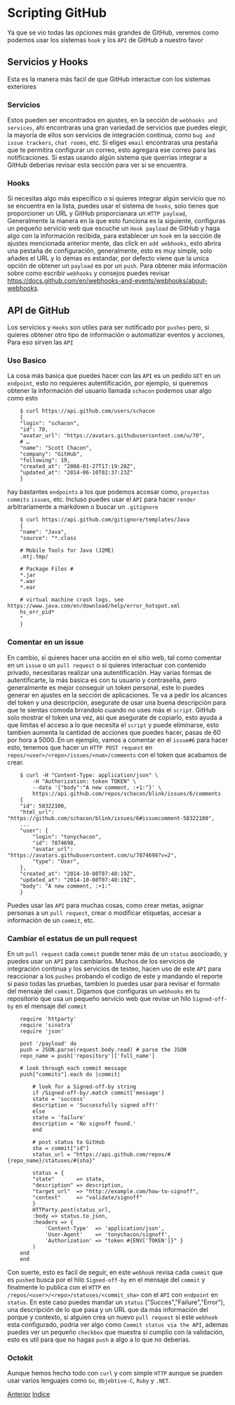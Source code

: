 # Scripting GitHub

Ya que se vio todas las opciones más grandes de GitHub, veremos como podemos usar los sistemas `hook` y los `API` de GitHub a nuestro favor

## Servicios y Hooks
Esta es la manera más facil de que GitHub interactue con los sistemas exteriores

### Servicios
Estos pueden ser encontrados en ajustes, en la sección de `webhooks and services`, ahi encontraras una gran variedad de servicios que puedes elegir, la mayoria de ellos son servicios de integración continua, como `bug and issue trackers`, `chat rooms`, etc. Si eliges `email` encontraras una pestaña que te permitira configurar un correo, esto agregara ese correo para las notificaciones.
Si estas usando algún sistema que querrias integrar a GitHub deberias revisar esta sección para ver si se encuentra.

### Hooks
Si necesitas algo más especifico o si quieres integrar algún servicio que no se encuentra en la lista, puedes usar el sistema de `hooks`, solo tienes que proporcioner un URL y GitHub proporcianara un `HTTP payload`, Generalmente la manera en la que esto funciona es la siguiente, configuras un pequeño servicio web que escuche un `Hook payload` de GitHub y haga algo con la información recibida, para establecer un `hook` en la sección de ajustes mencionada anterior mente, das click en `add webhooks`, esto abrira una pestaña de configuración, generalmente, esto es muy simple, solo añades el URL y lo demas es estandar, por defecto viene que la unica opción de obtener un `payload` es por un `push`.
Para obtener más información sobre como escribir `webhooks` y consejos puedes revisar https://docs.github.com/en/webhooks-and-events/webhooks/about-webhooks.

## API de GitHub
Los servicios y `Hooks` son utiles para ser notificado por `pushes` pero, si quieres obtener otro tipo de información o automatizar eventos y acciones, Para eso sirven las `API`

### Uso Basico
La cosa más basica que puedes hacer con las `API` es un pedido `GET` en un `endpoint`, esto no requieres autentificación, por ejemplo, si queremos obtener la información del usuario llamada `schacon` podemos usar algo como esto
```
    $ curl https://api.github.com/users/schacon
    {
    "login": "schacon",
    "id": 70,
    "avatar_url": "https://avatars.githubusercontent.com/u/70",
    # …
    "name": "Scott Chacon",
    "company": "GitHub",
    "following": 19,
    "created_at": "2008-01-27T17:19:28Z",
    "updated_at": "2014-06-10T02:37:23Z"
    }
```
hay bastantes `endpoints` a los que podemos accesar como, `proyectos` `commits` `issues`, etc. Incluso puedes usar el `API` para hacer `render` arbitrariamente a markdown o buscar un `.gitignore`
```
    $ curl https://api.github.com/gitignore/templates/Java
    {
    "name": "Java",
    "source": "*.class

    # Mobile Tools for Java (J2ME)
    .mtj.tmp/

    # Package Files #
    *.jar
    *.war
    *.ear

    # virtual machine crash logs, see https://www.java.com/en/download/help/error_hotspot.xml
    hs_err_pid*
    "
    }
```

### Comentar en un issue
En cambio, si quieres hacer una acción en el sitio web, tal como comentar en un `issue` o un `pull request` o si quieres interactuar con contenido privado, necesitaras realizar una autentificación.
Hay varias formas de autentificarte, la más basica es con tu usuario y contraseña, pero generalmente es mejor conseguir un token personal, este lo puedes generar en ajustes en la sección de aplicaciones.
Te va a pedir los alcances del token y una descripción, asegurate de usar una buena descripción para que te sientas comoda brrandolo cuando no uses más el `script`.
GitHub solo mostrar el token una vez, asi que asegurate de copiarlo, esto ayuda a que limitas el acceso a lo que necesita el `script` y puede eliminarse, esto tambien aumenta la cantidad de acciones que puedes hacer, pasas de 60 por hora a 5000.
En un ejemplo, vamos a comentar en el `issue#6` para hacer esto, tenemos que hacer un `HTTP POST request` en `repos/<user>/<repo>/issues/<num>/comments` con el token que acabamos de crear.
```
    $ curl -H "Content-Type: application/json" \
        -H "Authorization: token TOKEN" \
        --data '{"body":"A new comment, :+1:"}' \
        https://api.github.com/repos/schacon/blink/issues/6/comments
    {
    "id": 58322100,
    "html_url": "https://github.com/schacon/blink/issues/6#issuecomment-58322100",
    ...
    "user": {
        "login": "tonychacon",
        "id": 7874698,
        "avatar_url": "https://avatars.githubusercontent.com/u/7874698?v=2",
        "type": "User",
    },
    "created_at": "2014-10-08T07:48:19Z",
    "updated_at": "2014-10-08T07:48:19Z",
    "body": "A new comment, :+1:"
    }
```
Puedes usar las `API` para muchas cosas, como crear metas, asignar personas a un `pull request`, crear o modificar etiquetas, accesar a información de un `commit`, etc.

### Cambiar el estatus de un pull request
En un `pull request` cada `commit` puede tener más de un `status` asocioado, y puedes usar un `API` para cambiarlos.
Muchos de los servicios de integración continua y los servicios de testeo, hacen uso de este `API` para reaccionar a los `pushes` probando el codigo de este y mandando el reporte si paso todas las pruebas, tambien lo puedes usar para revisar el formato del mensaje del `commit`.
Digamos que configuras un `webhooks` en tu repositorio que usa un pequeño servicio web que revise un hilo `Signed-off-by` en el mensaje del `commit`
```
    require 'httparty'
    require 'sinatra'
    require 'json'

    post '/payload' do
    push = JSON.parse(request.body.read) # parse the JSON
    repo_name = push['repository']['full_name']

    # look through each commit message
    push["commits"].each do |commit|

        # look for a Signed-off-by string
        if /Signed-off-by/.match commit['message']
        state = 'success'
        description = 'Successfully signed off!'
        else
        state = 'failure'
        description = 'No signoff found.'
        end

        # post status to GitHub
        sha = commit["id"]
        status_url = "https://api.github.com/repos/#{repo_name}/statuses/#{sha}"

        status = {
        "state"       => state,
        "description" => description,
        "target_url"  => "http://example.com/how-to-signoff",
        "context"     => "validate/signoff"
        }
        HTTParty.post(status_url,
        :body => status.to_json,
        :headers => {
            'Content-Type'  => 'application/json',
            'User-Agent'    => 'tonychacon/signoff',
            'Authorization' => "token #{ENV['TOKEN']}" }
        )
    end
    end
```
Con suerte, esto es facil de seguir, en este `webhook` revisa cada `commit` que es `pushed` busca  por el hilo `Signed-off-by` en el mensaje del `commit` y finalmente lo publica con el `HTTP` en `/repos/<user>/<repo>/statuses/<commit_sha>` con el `API` con `endpoint` en `status`.
En este caso puedes mandar un `status` ("Succes","Failure","Error"), una descripción de lo que pasa y un URL que da más información del porque y contexto, si alguien crea un nuevo `pull request` si este `webhook` esta configurado, podria ver algo como `Commit status via the API`, ademas puedes ver un pequeño `checkbox` que muestra si cumplio con la validación, esto es util para que no hagas `push` a algo a lo que no deberias.

### Octokit
Aunque hemos hecho todo con `curl` y com simple `HTTP` aunque se pueden usar varios lenguajes como `Go`, `Objebtive-C`, `Ruby` y `.NET`.

[Anterior](Ch6.4.md)
[Indice](Ch6/Indice.md)